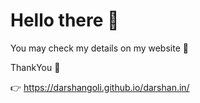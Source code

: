 # Hello there 👋

You may check my details on my website 🙂

ThankYou 🤝

👉 https://darshangoli.github.io/darshan.in/
